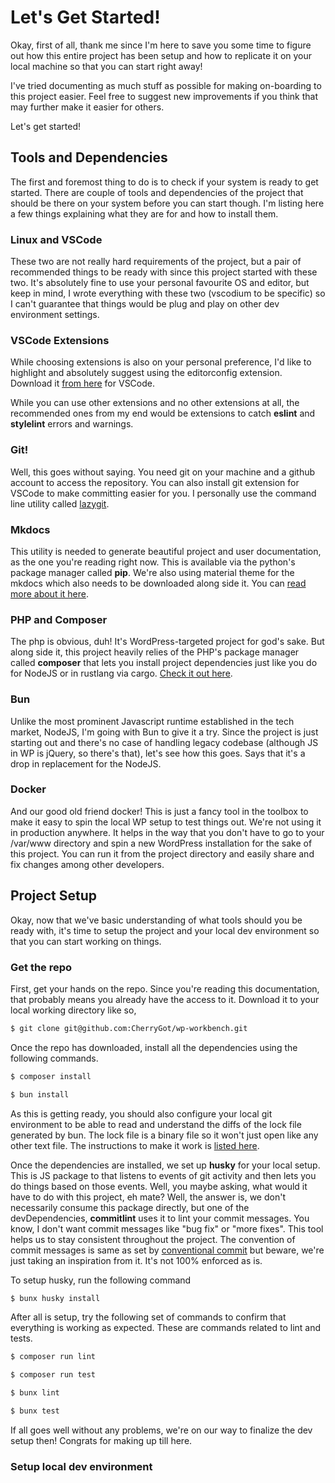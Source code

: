 
# Let's Get Started!


Okay, first of all, thank me since I'm here to save you some time to figure out how this entire project has been setup and how to replicate it on your local machine so that you can start right away!

I've tried documenting as much stuff as possible for making on-boarding to this project easier. Feel free to suggest new improvements if you think that may further make it easier for others.

Let's get started!


## Tools and Dependencies

The first and foremost thing to do is to check if your system is ready to get started. There are couple of tools and dependencies of the project that should be there on your system before you can start though. I'm listing here a few things explaining what they are for and how to install them.

### Linux and VSCode
These two are not really hard requirements of the project, but a pair of recommended things to be ready with since this project started with these two. It's absolutely fine to use your personal favourite OS and editor, but keep in mind, I wrote everything with these two (vscodium to be specific) so I can't guarantee that things would be plug and play on other dev environment settings.

### VSCode Extensions
While choosing extensions is also on your personal preference, I'd like to highlight and absolutely suggest using the editorconfig extension. Download it [from here](https://marketplace.visualstudio.com/items?itemName=EditorConfig.EditorConfig) for VSCode.

While you can use other extensions and no other extensions at all, the recommended ones from my end would be extensions to catch **eslint** and **stylelint** errors and warnings.

### Git!
Well, this goes without saying. You need git on your machine and a github account to access the repository. You can also install git extension for VSCode to make committing easier for you. I personally use the command line utility called [lazygit](https://github.com/jesseduffield/lazygit).

### Mkdocs
This utility is needed to generate beautiful project and user documentation, as the one you're reading right now. This is available via the python's package manager called **pip**. We're also using material theme for the mkdocs which also needs to be downloaded along side it. You can [read more about it here](https://www.mkdocs.org/).

### PHP and Composer
The php is obvious, duh! It's WordPress-targeted project for god's sake. But along side it, this project heavily relies of the PHP's package manager called **composer** that lets you install project dependencies just like you do for NodeJS or in rustlang via cargo. [Check it out here](https://getcomposer.org/).

### Bun
Unlike the most prominent Javascript runtime established in the tech market, NodeJS, I'm going with Bun to give it a try. Since the project is just starting out and there's no case of handling legacy codebase (although JS in WP is jQuery, so there's that), let's see how this goes. Says that it's a drop in replacement for the NodeJS.

### Docker
And our good old friend docker! This is just a fancy tool in the toolbox to make it easy to spin the local WP setup to test things out. We're not using it in production anywhere. It helps in the way that you don't have to go to your /var/www directory and spin a new WordPress installation for the sake of this project. You can run it from the project directory and easily share and fix changes among other developers.

## Project Setup

Okay, now that we've basic understanding of what tools should you be ready with, it's time to setup the project and your local dev environment so that you can start working on things.

### Get the repo

First, get your hands on the repo. Since you're reading this documentation, that probably means you already have the access to it. Download it to your local working directory like so,

``` sh
$ git clone git@github.com:CherryGot/wp-workbench.git
```

Once the repo has downloaded, install all the dependencies using the following commands.

``` sh
$ composer install
```
``` sh
$ bun install
```

As this is getting ready, you should also configure your local git environment to be able to read and understand the diffs of the lock file generated by bun. The lock file is a binary file so it won't just open like any other text file. The instructions to make it work is [listed here](https://bun.sh/docs/install/lockfile).

Once the dependencies are installed, we set up **husky** for your local setup. This is JS package to that listens to events of git activity and then lets you do things based on those events. Well, you maybe asking, what would it have to do with this project, eh mate? Well, the answer is, we don't necessarily consume this package directly, but one of the devDependencies, **commitlint** uses it to lint your commit messages. You know, I don't want commit messages like "bug fix" or "more fixes". This tool helps us to stay consistent throughout the project. The convention of commit messages is same as set by [conventional commit](https://www.conventionalcommits.org/en/v1.0.0/#specification) but beware, we're just taking an inspiration from it. It's not 100% enforced as is.

To setup husky, run the following command
``` sh
$ bunx husky install
```

After all is setup, try the following set of commands to confirm that everything is working as expected. These are commands related to lint and tests.
``` sh
$ composer run lint
```
``` sh
$ composer run test
```
``` sh
$ bunx lint
```
``` sh
$ bunx test
```

If all goes well without any problems, we're on our way to finalize the dev setup then! Congrats for making up till here.

### Setup local dev environment

